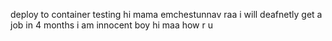 deploy to container testing
hi mama emchestunnav raa
i will deafnetly get a job in 4 months
i am innocent boy
hi maa how r u
